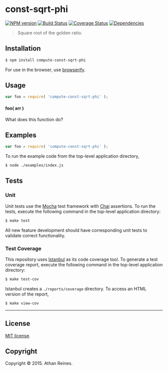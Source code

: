 const-sqrt-phi
===
[![NPM version][npm-image]][npm-url] [![Build Status][travis-image]][travis-url] [![Coverage Status][coveralls-image]][coveralls-url] [![Dependencies][dependencies-image]][dependencies-url]

> Square root of the golden ratio.


## Installation

``` bash
$ npm install compute-const-sqrt-phi
```

For use in the browser, use [browserify](https://github.com/substack/node-browserify).


## Usage

``` javascript
var foo = require( 'compute-const-sqrt-phi' );
```

#### foo( arr )

What does this function do?


## Examples

``` javascript
var foo = require( 'compute-const-sqrt-phi' );
```

To run the example code from the top-level application directory,

``` bash
$ node ./examples/index.js
```


## Tests

### Unit

Unit tests use the [Mocha](http://mochajs.org/) test framework with [Chai](http://chaijs.com) assertions. To run the tests, execute the following command in the top-level application directory:

``` bash
$ make test
```

All new feature development should have corresponding unit tests to validate correct functionality.


### Test Coverage

This repository uses [Istanbul](https://github.com/gotwarlost/istanbul) as its code coverage tool. To generate a test coverage report, execute the following command in the top-level application directory:

``` bash
$ make test-cov
```

Istanbul creates a `./reports/coverage` directory. To access an HTML version of the report,

``` bash
$ make view-cov
```


---
## License

[MIT license](http://opensource.org/licenses/MIT). 


## Copyright

Copyright &copy; 2015. Athan Reines.


[npm-image]: http://img.shields.io/npm/v/compute-const-sqrt-phi.svg
[npm-url]: https://npmjs.org/package/compute-const-sqrt-phi

[travis-image]: http://img.shields.io/travis/compute-io/const-sqrt-phi/master.svg
[travis-url]: https://travis-ci.org/compute-io/const-sqrt-phi

[coveralls-image]: https://img.shields.io/coveralls/compute-io/const-sqrt-phi/master.svg
[coveralls-url]: https://coveralls.io/r/compute-io/const-sqrt-phi?branch=master

[dependencies-image]: http://img.shields.io/david/compute-io/const-sqrt-phi.svg
[dependencies-url]: https://david-dm.org/compute-io/const-sqrt-phi

[dev-dependencies-image]: http://img.shields.io/david/dev/compute-io/const-sqrt-phi.svg
[dev-dependencies-url]: https://david-dm.org/dev/compute-io/const-sqrt-phi

[github-issues-image]: http://img.shields.io/github/issues/compute-io/const-sqrt-phi.svg
[github-issues-url]: https://github.com/compute-io/const-sqrt-phi/issues
